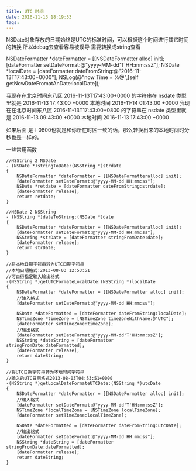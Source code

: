 ```yaml
---
title: UTC 时间
date: 2016-11-13 18:19:53
tags:
---
```


NSDate对象存放的日期始终是UTC的标准时间，可以根据这个时间进行其它时间的转换
所以debug去查看容易被误导 需要转换成string查看
<!--more-->

NSDateFormatter *dateFormatter = [[NSDateFormatter alloc] init];
[dateFormatter setDateFormat:@"yyyy-MM-dd'T'HH:mm:ssZ"];
NSDate *localDate = [dateFormatter dateFromString:@"2016-11-13T17:43:00+0000"];
NSLog(@"now Time = %@",[self getNowDateFromatAnDate:localDate]);

我现在在北京时间东八区 2016-11-13T17:43:00+0000 的字符串在 nsdate 类型里就是 2016-11-13 17:43:00 +0000 本地时间 2016-11-14 01:43:00 +0000
我现在在北京时间东八区 2016-11-13T17:43:00+0800 的字符串在 nsdate 类型里就是 2016-11-13 09:43:00 +0000 本地时间 2016-11-13 17:43:00 +0000

如果后面 是＋0800也就是和你所在时区一致的话，那么转换出来的本地时间时分秒也是一样的。

一些常用函数

	//NSString 2 NSDate
	- (NSDate *)stringToDate:(NSString *)strdate
	{
	    NSDateFormatter *dateFormatter = [[NSDateFormatteralloc] init];
	    [dateFormatter setDateFormat:@"yyyy-MM-dd HH:mm:ss"];
	    NSDate *retdate = [dateFormatter dateFromString:strdate];
	    [dateFormatter release];
	    return retdate;
	}

	//NSDate 2 NSString
	- (NSString *)dateToString:(NSDate *)date
	{
	    NSDateFormatter *dateFormatter = [[NSDateFormatteralloc] init];
	    [dateFormatter setDateFormat:@"yyyy-MM-dd HH:mm:ss"];
	    NSString *strDate = [dateFormatter stringFromDate:date];
	    [dateFormatter release];
	    return strDate;
	}

	//将本地日期字符串转为UTC日期字符串  
	//本地日期格式:2013-08-03 12:53:51  
	//可自行指定输入输出格式  
	-(NSString *)getUTCFormateLocalDate:(NSString *)localDate  
	{  
	    NSDateFormatter *dateFormatter = [[NSDateFormatter alloc] init];  
	    //输入格式  
	    [dateFormatter setDateFormat:@"yyyy-MM-dd HH:mm:ss"];  
	      
	    NSDate *dateFormatted = [dateFormatter dateFromString:localDate];  
	    NSTimeZone *timeZone = [NSTimeZone timeZoneWithName:@"UTC"];  
	    [dateFormatter setTimeZone:timeZone];  
	    //输出格式  
	    [dateFormatter setDateFormat:@"yyyy-MM-dd'T'HH:mm:ssZ"];  
	    NSString *dateString = [dateFormatter stringFromDate:dateFormatted];  
	    [dateFormatter release];  
	    return dateString;  
	}  
	  
	//将UTC日期字符串转为本地时间字符串  
	//输入的UTC日期格式2013-08-03T04:53:51+0000  
	-(NSString *)getLocalDateFormateUTCDate:(NSString *)utcDate  
	{  
	    NSDateFormatter *dateFormatter = [[NSDateFormatter alloc] init];  
	    //输入格式  
	    [dateFormatter setDateFormat:@"yyyy-MM-dd'T'HH:mm:ssZ"];  
	    NSTimeZone *localTimeZone = [NSTimeZone localTimeZone];  
	    [dateFormatter setTimeZone:localTimeZone];  
	      
	    NSDate *dateFormatted = [dateFormatter dateFromString:utcDate];  
	    //输出格式  
	    [dateFormatter setDateFormat:@"yyyy-MM-dd HH:mm:ss"];  
	    NSString *dateString = [dateFormatter stringFromDate:dateFormatted];  
	    [dateFormatter release];  
	    return dateString;  
	}  
